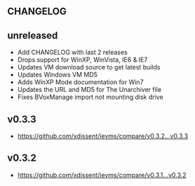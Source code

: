 CHANGELOG
---

## unreleased

* Add CHANGELOG with last 2 releases
* Drops support for WinXP, WinVista, IE6 & IE7
* Updates VM download source to get latest builds
* Updates Windows VM MD5
* Adds WinXP Mode documentation for Win7
* Updates the URL and MD5 for The Unarchiver file
* Fixes BVoxManage import not mounting disk drive

## v0.3.3

* https://github.com/xdissent/ievms/compare/v0.3.2...v0.3.3

## v0.3.2

* https://github.com/xdissent/ievms/compare/v0.3.1...v0.3.2
